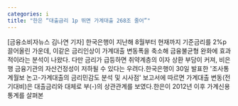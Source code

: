 ```yaml
---
categories: i
title: "한은 “대출금리 1p 뛰면 가계대출 268조 줄어”"
---
```

[금융소비자뉴스 김나연 기자] 한국은행이 지난해 8월부터 현재까지 기준금리를 2%p 끌어올린 가운데, 이같은 금리인상이 가계대출 변동폭을 축소해 금융불균형 완화에 효과적이라는 분석이 나왔다. 다만 금리가 급등하면 취약계층의 이자 상환 부담이 커져, 비은행 금융기관의 자산건정성이 저하될 수 있다는 우려다.한국은행이 30일 발표한 &#39;조사통계월보 논고-가계대출의 금리민감도 분석 및 시사점&#39; 보고서에 따르면 가계대출 변동(전기대비)은 대출금리와 대체로 부(-)의 상관관계를 보였다.한은이 2012년 이후 가계신용 통계를 살펴본
